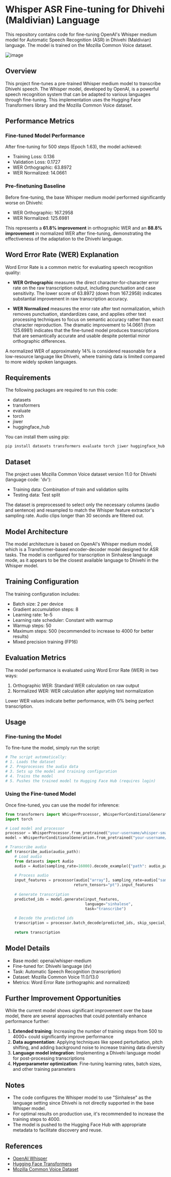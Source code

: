 # Whisper ASR Fine-tuning for Dhivehi (Maldivian) Language

This repository contains code for fine-tuning OpenAI's Whisper medium model for Automatic Speech Recognition (ASR) in Dhivehi (Maldivian) language. The model is trained on the Mozilla Common Voice dataset.

![image](https://github.com/user-attachments/assets/43ad5f09-0046-47ad-a87c-146ed412e8c6)


## Overview

This project fine-tunes a pre-trained Whisper medium model to transcribe Dhivehi speech. The Whisper model, developed by OpenAI, is a powerful speech recognition system that can be adapted to various languages through fine-tuning. This implementation uses the Hugging Face Transformers library and the Mozilla Common Voice dataset.

## Performance Metrics

### Fine-tuned Model Performance
After fine-tuning for 500 steps (Epoch 1.63), the model achieved:
- Training Loss: 0.136
- Validation Loss: 0.1727
- WER Orthographic: 63.8972
- WER Normalized: 14.0661

### Pre-finetuning Baseline
Before fine-tuning, the base Whisper medium model performed significantly worse on Dhivehi:
- WER Orthographic: 167.2958
- WER Normalized: 125.6981

This represents a **61.8% improvement** in orthographic WER and an **88.8% improvement** in normalized WER after fine-tuning, demonstrating the effectiveness of the adaptation to the Dhivehi language.

## Word Error Rate (WER) Explanation

Word Error Rate is a common metric for evaluating speech recognition quality:

- **WER Orthographic** measures the direct character-for-character error rate on the raw transcription output, including punctuation and case sensitivity. The lower score of 63.8972 (down from 167.2958) indicates substantial improvement in raw transcription accuracy.

- **WER Normalized** measures the error rate after text normalization, which removes punctuation, standardizes case, and applies other text processing techniques to focus on semantic accuracy rather than exact character reproduction. The dramatic improvement to 14.0661 (from 125.6981) indicates that the fine-tuned model produces transcriptions that are semantically accurate and usable despite potential minor orthographic differences.

A normalized WER of approximately 14% is considered reasonable for a low-resource language like Dhivehi, where training data is limited compared to more widely spoken languages.

## Requirements

The following packages are required to run this code:
- datasets
- transformers
- evaluate
- torch
- jiwer
- huggingface_hub

You can install them using pip:
```
pip install datasets transformers evaluate torch jiwer huggingface_hub
```

## Dataset

The project uses Mozilla Common Voice dataset version 11.0 for Dhivehi (language code: 'dv'):
- Training data: Combination of train and validation splits
- Testing data: Test split

The dataset is preprocessed to select only the necessary columns (audio and sentence) and resampled to match the Whisper feature extractor's sampling rate. Audio clips longer than 30 seconds are filtered out.

## Model Architecture

The model architecture is based on OpenAI's Whisper medium model, which is a Transformer-based encoder-decoder model designed for ASR tasks. The model is configured for transcription in Sinhalese language mode, as it appears to be the closest available language to Dhivehi in the Whisper model.

## Training Configuration

The training configuration includes:
- Batch size: 2 per device
- Gradient accumulation steps: 8
- Learning rate: 1e-5
- Learning rate scheduler: Constant with warmup
- Warmup steps: 50
- Maximum steps: 500 (recommended to increase to 4000 for better results)
- Mixed precision training (FP16)

## Evaluation Metrics

The model performance is evaluated using Word Error Rate (WER) in two ways:
1. Orthographic WER: Standard WER calculation on raw output
2. Normalized WER: WER calculation after applying text normalization

Lower WER values indicate better performance, with 0% being perfect transcription.

## Usage

### Fine-tuning the Model

To fine-tune the model, simply run the script:

```python
# The script automatically:
# 1. Loads the dataset
# 2. Preprocesses the audio data
# 3. Sets up the model and training configuration
# 4. Trains the model
# 5. Pushes the trained model to Hugging Face Hub (requires login)
```

### Using the Fine-tuned Model

Once fine-tuned, you can use the model for inference:

```python
from transformers import WhisperProcessor, WhisperForConditionalGeneration
import torch

# Load model and processor
processor = WhisperProcessor.from_pretrained("your-username/whisper-small-dv")
model = WhisperForConditionalGeneration.from_pretrained("your-username/whisper-small-dv")

# Transcribe audio
def transcribe_audio(audio_path):
    # Load audio
    from datasets import Audio
    audio = Audio(sampling_rate=16000).decode_example({"path": audio_path})
    
    # Process audio
    input_features = processor(audio["array"], sampling_rate=audio["sampling_rate"], 
                              return_tensors="pt").input_features
    
    # Generate transcription
    predicted_ids = model.generate(input_features, 
                                   language="sinhalese", 
                                   task="transcribe")
    
    # Decode the predicted ids
    transcription = processor.batch_decode(predicted_ids, skip_special_tokens=True)[0]
    
    return transcription
```

## Model Details

- Base model: openai/whisper-medium
- Fine-tuned for: Dhivehi language (dv)
- Task: Automatic Speech Recognition (transcription)
- Dataset: Mozilla Common Voice 11.0/13.0
- Metrics: Word Error Rate (orthographic and normalized)

## Further Improvement Opportunities

While the current model shows significant improvement over the base model, there are several approaches that could potentially enhance performance further:

1. **Extended training**: Increasing the number of training steps from 500 to 4000+ could significantly improve performance
2. **Data augmentation**: Applying techniques like speed perturbation, pitch shifting, and adding background noise to increase training data diversity
3. **Language model integration**: Implementing a Dhivehi language model for post-processing transcriptions
4. **Hyperparameter optimization**: Fine-tuning learning rates, batch sizes, and other training parameters

## Notes

- The code configures the Whisper model to use "Sinhalese" as the language setting since Dhivehi is not directly supported in the base Whisper model.
- For optimal results on production use, it's recommended to increase the training steps to 4000.
- The model is pushed to the Hugging Face Hub with appropriate metadata to facilitate discovery and reuse.

## References

- [OpenAI Whisper](https://github.com/openai/whisper)
- [Hugging Face Transformers](https://huggingface.co/docs/transformers/)
- [Mozilla Common Voice Dataset](https://commonvoice.mozilla.org/)
